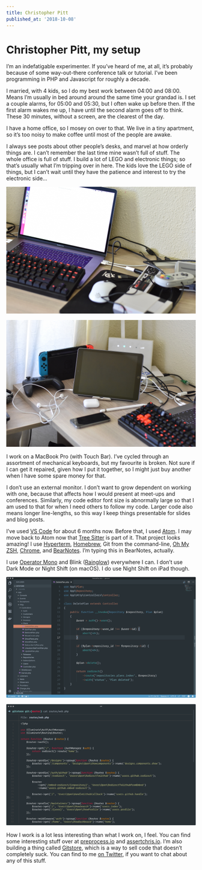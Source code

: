 ```yaml
---
title: Christopher Pitt
published_at: '2018-10-08'
---
```


# Christopher Pitt, my setup

I’m an indefatigable experimenter. If you’ve heard of me, at all, it’s probably because of some way-out-there conference talk or tutorial. I’ve been programming in PHP and Javascript for roughly a decade.

I married, with 4 kids, so I do my best work between 04:00 and 08:00. Means I’m usually in bed around around the same time your grandad is. I set a couple alarms, for 05:00 and 05:30, but I often wake up before then. If the first alarm wakes me up, I have until the second alarm goes off to think. These 30 minutes, without a screen, are the clearest of the day.

I have a home office, so I mosey on over to that. We live in a tiny apartment, so it’s too noisy to make coffee until most of the people are awake.

I always see posts about other people’s desks, and marvel at how orderly things are. I can’t remember the last time mine wasn’t full of stuff. The whole office is full of stuff. I build a lot of LEGO and electronic things; so that’s usually what I’m tripping over in here. The kids love the LEGO side of things, but I can’t wait until they have the patience and interest to try the electronic side…

![macbook](images/macbook.jpg)

![ipad](images/ipad.jpg)

I work on a MacBook Pro (with Touch Bar). I’ve cycled through an assortment of mechanical keyboards, but my favourite is broken. Not sure if I can get it repaired, given how I put it together, so I might just buy another when I have some spare money for that.

I don’t use an external monitor. I don’t want to grow dependent on working with one, because that affects how I would present at meet-ups and conferences. Similarly, my code editor font size is abnormally large so that I am used to that for when I need others to follow my code. Larger code also means longer line-lengths, so this way I keep things presentable for slides and blog posts.

I’ve used [VS Code](https://code.visualstudio.com/) for about 6 months now. Before that, I used [Atom](https://atom.io/). I may move back to Atom now that [Tree Sitter](https://www.youtube.com/watch?v=a1rC79DHpmY) is part of it. That project looks amazing! I use [Hyperterm](https://hyper.is/), [Homebrew](https://brew.sh/), Git from the command-line, [Oh My ZSH](https://github.com/robbyrussell/oh-my-zsh), [Chrome](https://www.mozilla.org/en-US/firefox/new/), and [BearNotes](https://bear.app/). I’m typing this in BearNotes, actually.

I use [Operator Mono](https://www.typography.com/fonts/operator/styles/) and Blink ([Rainglow](https://rainglow.io/)) everywhere I can. I don’t use Dark Mode or Night Shift (on macOS). I do use Night Shift on iPad though.

![code](images/code.png)

![hyper](images/hyper.png)

How I work is a lot less interesting than what I work on, I feel. You can find some interesting stuff over at [preprocess.io](https://preprocess.io) and [assertchris.io](https://assertchris.io). I’m also building a thing called [Gitstore](https://twitter.com/gitstoreapp), which is a way to sell code that doesn’t completely suck. You can find to me [on Twitter](https://twitter.com/assertchris), if you want to chat about any of this stuff.
